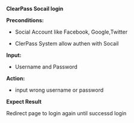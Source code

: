 **ClearPass Socail login**

**Preconditions:** 

* Social Account like Facebook, Google,Twitter

* ClerPass System allow authen with Socail 

**Input:**

* Username and Password

**Action:**

*  input wrong username or password

**Expect Result**

Redirect page to login again until successd login 
